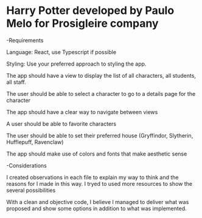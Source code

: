 # Harry Potter developed by Paulo Melo for Prosigleire company

-Requirements

Language: React, use Typescript if possible

Styling: Use your preferred approach to styling the app.

The app should have a view to display the list of all characters, all students, all staff.

The user should be able to select a character to go to a details page for the character

The app should have a clear way to navigate between views

A user should be able to favorite characters

The user should be able to set their preferred house (Gryffindor, Slytherin, Hufflepuff, Ravenclaw)

The app should make use of colors and fonts that make aesthetic sense

-Considerations

I created observations in each file to explain my way to think and the reasons for I made in this way. 
I tryed to used more resources to show the several possibilities

With a clean and objective code, I believe I managed to deliver what was proposed and show some options in addition to what was implemented.



